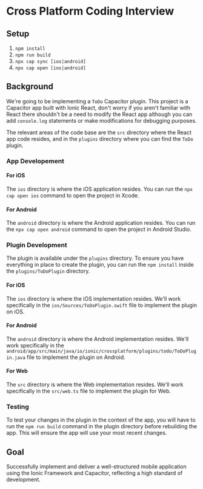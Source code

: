 # Cross Platform Coding Interview

## Setup

1. `npm install`
1. `npm run build`
1. `npx cap sync [ios|android]`
1. `npx cap open [ios|android]`

## Background

We're going to be implementing a `ToDo` Capacitor plugin. 
This project is a Capacitor app built with Ionic React, don't worry if you aren't familiar with React there shouldn't be a need to modify the React app although you can add `console.log` statements or make modifications for debugging purposes.

The relevant areas of the code base are the `src` directory where the React app code resides, and in the `plugins` directory where you can find the `ToDo` plugin.

### App Developement

#### For iOS

The `ios` directory is where the iOS application resides. You can run the `npx cap open ios` command to open the project in Xcode.

#### For Android

The `android` directory is where the Android application resides. You can run the `npx cap open android` command to open the project in Android Studio.

### Plugin Development

The plugin is available under the `plugins` directory. To ensure you have everything in place to create the plugin, you can run the `npm install` inside the `plugins/ToDoPlugin` directory.

#### For iOS

The `ios` directory is where the iOS implementation resides. We'll work specifically in the `ios/Sources/ToDoPlugin.swift` file to implement the plugin on iOS.

#### For Android

The `android` directory is where the Android implementation resides. We'll work specifically in the `android/app/src/main/java/io/ionic/crossplatform/plugins/todo/ToDoPlugin.java` file to implement the plugin on Android.

#### For Web

The `src` directory is where the Web implementation resides. We'll work specifically in the `src/web.ts` file to implement the plugin for Web.

### Testing

To test your changes in the plugin in the context of the app, you will have to run the `npm run build` command in the plugin directory before rebuilding the app. This will ensure the app will use your most recent changes.

## Goal

Successfully implement and deliver a well-structured mobile application using the Ionic Framework and Capacitor, reflecting a high standard of development.